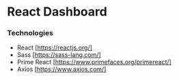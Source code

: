 # React Dashboard

### Technologies
- React [https://reactjs.org/]
- Sass [https://sass-lang.com/]
- Prime React [https://www.primefaces.org/primereact/]
- Axios [https://www.axios.com/]